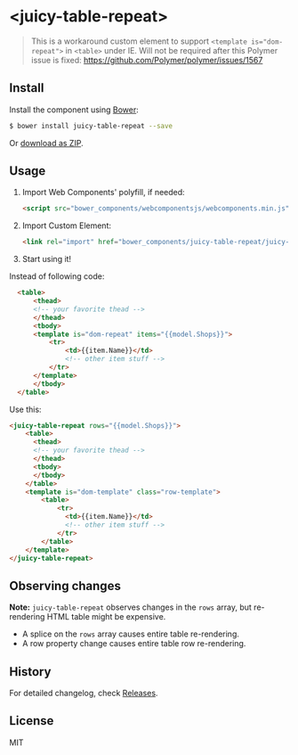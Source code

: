# &lt;juicy-table-repeat&gt;

> This is a workaround custom element to support `<template is="dom-repeat">` in `<table>` under IE.
Will not be required after this Polymer issue is fixed: https://github.com/Polymer/polymer/issues/1567

## Install

Install the component using [Bower](http://bower.io/):

```sh
$ bower install juicy-table-repeat --save
```

Or [download as ZIP](https://github.com/Juicy/juicy-table-repeat/archive/gh-pages.zip).

## Usage

1. Import Web Components' polyfill, if needed:

    ```html
    <script src="bower_components/webcomponentsjs/webcomponents.min.js"></script>
    ```

2. Import Custom Element:

    ```html
    <link rel="import" href="bower_components/juicy-table-repeat/juicy-table-repeat.html">
    ```

3. Start using it!

Instead of following code:
```html
  <table>
      <thead>
      <!-- your favorite thead -->
      </thead>
      <tbody>
      <template is="dom-repeat" items="{{model.Shops}}">
          <tr>
              <td>{{item.Name}}</td>
              <!-- other item stuff -->
          </tr>
      </template>
      </tbody>
  </table>
```

Use this:

```html
<juicy-table-repeat rows="{{model.Shops}}">
    <table>
      <thead>
      <!-- your favorite thead -->
      </thead>
      <tbody>
      </tbody>
    </table>
    <template is="dom-template" class="row-template">
        <table>
            <tr>
              <td>{{item.Name}}</td>
              <!-- other item stuff -->
            </tr>
        </table>
    </template>
</juicy-table-repeat>
```

## Observing changes

**Note:** `juicy-table-repeat` observes changes in the `rows` array, but re-rendering HTML table might be expensive.

- A splice on the `rows` array causes entire table re-rendering.
- A row property change causes entire table row re-rendering.

## History

For detailed changelog, check [Releases](https://github.com/Juicy/juicy-table-repeat/releases).

## License

MIT
